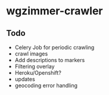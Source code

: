 # wgzimmer-crawler
## Todo
* Celery Job for periodic crawling
* crawl images
* Add descriptions to markers
* Filtering overlay
* Heroku/Openshift?
* updates
* geocoding error handling